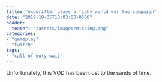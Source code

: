 ```yaml
---
title: "exodrifter plays a fishy world war two campaign"
date: "2019-10-05T10:03:00-0500"
header:
  teaser: "/assets/images/missing.png"
categories:
- "gameplay"
- "twitch"
tags:
- "call of duty wwii"
---
```

Unfortunately, this VOD has been lost to the sands of time.